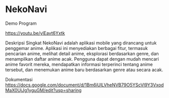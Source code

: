 # NekoNavi
 Demo Program

 https://youtu.be/ylEavt6Yxtk 

 Deskripsi Singkat
 NekoNavi adalah aplikasi mobile yang dirancang untuk penggemar anime. Aplikasi ini menyediakan berbagai fitur, termasuk pencarian anime, melihat detail anime, eksplorasi berdasarkan genre, dan menampilkan daftar anime acak. Pengguna dapat dengan mudah mencari anime favorit mereka, mendapatkan informasi terperinci tentang anime tersebut, dan menemukan anime baru berdasarkan genre atau secara acak.

Dokumentasi
https://docs.google.com/document/d/1Bm6iUlLVheNVB79O5YScVl9Y3VxodMaX0UjJg1yguGM/edit?usp=sharing 
